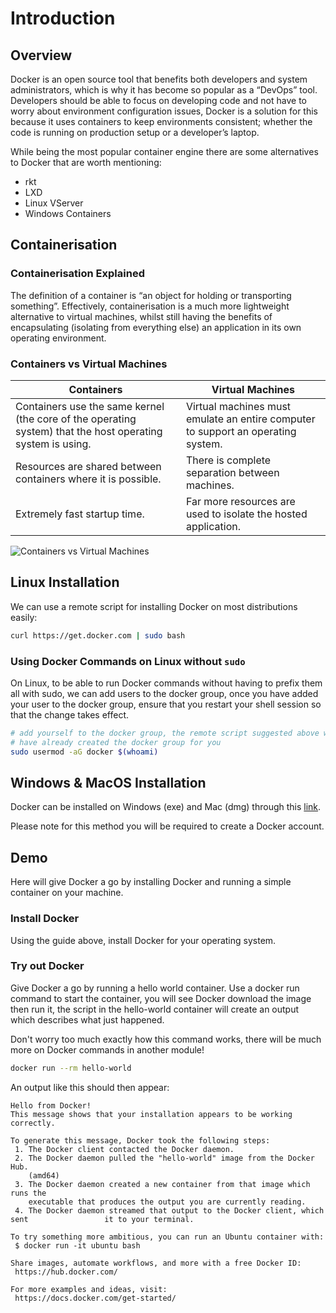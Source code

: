# Introduction

## Overview
Docker is an open source tool that benefits both developers and system administrators, which is why it has become so popular as a “DevOps” tool.
Developers should be able to focus on developing code and not have to worry about environment configuration issues, Docker is a solution for this because it uses containers to keep environments consistent; whether the code is running on production setup or a developer’s laptop.

While being the most popular container engine there are some alternatives to Docker that are worth mentioning:
- rkt
- LXD
- Linux VServer
- Windows Containers

## Containerisation

### Containerisation Explained
The definition of a container is “an object for holding or transporting something”.
Effectively, containerisation is a much more lightweight alternative to virtual machines, whilst still having the benefits of encapsulating (isolating from everything else) an application in its own operating environment.

### Containers vs Virtual Machines

|Containers|Virtual Machines|
|----------|----------------|
|Containers use the same kernel (the core of the operating system) that the host operating system is using.|Virtual machines must emulate an entire computer to support an operating system.|
|Resources are shared between containers where it is possible.|There is complete separation between machines.|
|Extremely fast startup time.|Far more resources are used to isolate the hosted application.|

![Containers vs Virtual Machines]()

## Linux Installation
We can use a remote script for installing Docker on most distributions easily:
```bash
curl https://get.docker.com | sudo bash
```

### Using Docker Commands on Linux without `sudo`
On Linux, to be able to run Docker commands without having to prefix them all with sudo, we can add users to the docker group, once you have added your user to the docker group, ensure that you restart your shell session so that the change takes effect.
```bash
# add yourself to the docker group, the remote script suggested above will
# have already created the docker group for you
sudo usermod -aG docker $(whoami)
```

## Windows & MacOS Installation
Docker can be installed on Windows (exe) and Mac (dmg) through this [link](https://www.docker.com/products/docker-desktop).

Please note for this method you will be required to create a Docker account.

## Demo
Here will give Docker a go by installing Docker and running a simple container on your machine.

### Install Docker
Using the guide above, install Docker for your operating system.

### Try out Docker
Give Docker a go by running a hello world container.
Use a docker run command to start the container, you will see Docker download the image then run it, the script in the hello-world container will create an output which describes what just happened.

Don't worry too much exactly how this command works, there will be much more on Docker commands in another module!
```bash
docker run --rm hello-world
```
An output like this should then appear:
```text
Hello from Docker!
This message shows that your installation appears to be working correctly.

To generate this message, Docker took the following steps:
 1. The Docker client contacted the Docker daemon.
 2. The Docker daemon pulled the "hello-world" image from the Docker Hub.
    (amd64)
 3. The Docker daemon created a new container from that image which runs the
    executable that produces the output you are currently reading.
 4. The Docker daemon streamed that output to the Docker client, which sent                 it to your terminal.

To try something more ambitious, you can run an Ubuntu container with:
 $ docker run -it ubuntu bash

Share images, automate workflows, and more with a free Docker ID:
 https://hub.docker.com/

For more examples and ideas, visit:
 https://docs.docker.com/get-started/
```
